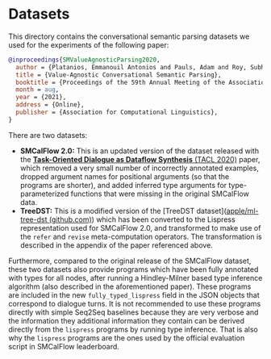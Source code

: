# Datasets

This directory contains the conversational semantic parsing datasets we used for the experiments of the following paper:

```bibtex
@inproceedings{SMValueAgnosticParsing2020,
  author = {Platanios, Emmanouil Antonios and Pauls, Adam and Roy, Subhro and Zhang, Yuchen and Kyte, Alex and Guo, Alan and Thomson, Sam and Krishnamurthy, Jayant and Wolfe, Jason and Andreas, Jacob and Klein, Dan},
  title = {Value-Agnostic Conversational Semantic Parsing},
  booktitle = {Proceedings of the 59th Annual Meeting of the Association for Computational Linguistics},
  month = aug,
  year = {2021},
  address = {Online},
  publisher = {Association for Computational Linguistics},
}
```

There are two datasets:

- **SMCalFlow 2.0:** This is an updated version of the dataset released with the [**Task-Oriented Dialogue as Dataflow Synthesis** (TACL 2020)](https://www.mitpressjournals.org/doi/full/10.1162/tacl_a_00333) paper, which removed a very small number of incorrectly annotated examples, dropped argument names for positional arguments (so that the programs are shorter), and added inferred type arguments for type-parameterized functions that were missing in the original SMCalFlow data.
- **TreeDST:** This is a modified version of the [TreeDST dataset]([apple/ml-tree-dst (github.com)](https://github.com/apple/ml-tree-dst)) which has been converted to the Lispress representation used for SMCalFlow 2.0, and transformed to make use of the `refer` and `revise` meta-computation operators. The transformation is described in the appendix of the paper referenced above.

Furthermore, compared to the original release of the SMCalFlow dataset, these two datasets also provide programs which have been fully annotated with types for all nodes, after running a Hindley-Milner based type inference algorithm (also described in the aforementioned paper). These programs are included in the new `fully_typed_lispress` field in the JSON objects that correspond to dialogue turns. It is not recommended to use these programs directly with simple Seq2Seq baselines because they are very verbose and the information they additional information they contain can be derived directly from the `lispress` programs by running type inference. That is also why the `lispress` programs are the ones used by the official evaluation script in SMCalFlow leaderboard.


